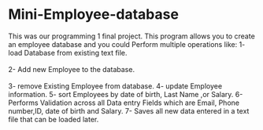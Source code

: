 # Mini-Employee-database
This was our programming 1 final project.
This program allows you to create an employee database and you could Perform multiple operations like:
1- load Database from existing text file.<br>   
2- Add new Employee to the database.<br>   
3- remove Existing Employee from database.
4- update Employee information.
5- sort Employees by date of birth, Last Name ,or Salary.
6- Performs Validation across all Data entry Fields which are Email, Phone number,ID, date of birth and Salary.
7- Saves all new data entered in a text file that can be loaded later.
